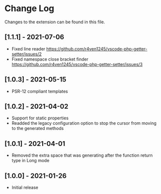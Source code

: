 # Change Log
Changes to the extension can be found in this file.

## [1.1.1] - 2021-07-06
- Fixed line reader https://github.com/r4ven1245/vscode-php-getter-setter/issues/2
- Fixed namespace close bracket finder https://github.com/r4ven1245/vscode-php-getter-setter/issues/3

## [1.0.3] - 2021-05-15
- PSR-12 compliant templates

## [1.0.2] - 2021-04-02
- Support for static properties
- Readded the legacy configuration option to stop the cursor from moving to the generated methods

## [1.0.1] - 2021-04-01
- Removed the extra space that was generating after the function return type in Long mode

## [1.0.0] - 2021-01-26
- Initial release